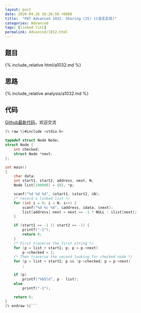 ```yaml
---
layout: post
date: 2020-04-26 16:28:50 +0800
title:  "PAT Advanced 1032. Sharing (25) (C语言实现)"
categories: Advanced
tags: [linked list]
permalink: Advanced/1032.html
---
```


## 题目

{% include_relative html/a1032.md %}

## 思路

{% include_relative analysis/a1032.md %}

## 代码

[Github最新代码](https://github.com/OliverLew/PAT/blob/master/PATAdvanced/1032.c)，欢迎交流

```c
{% raw %}#include <stdio.h>

typedef struct Node Node;
struct Node {
	int checked;
	struct Node *next;
};

int main()
{
	char data;
	int start1, start2, address, next, N;
	Node list[100000] = {0}, *p;

	scanf("%d %d %d", &start1, &start2, &N);
	/* record a linked list */
	for (int i = 0; i < N; i++) {
		scanf("%d %c %d", &address, &data, &next);
		list[address].next = next == -1 ? NULL : &list[next];
	}

	if (start1 == -1 || start2 == -1) {
		printf("-1");
		return 0;
	}
	/* First traverse the first string */
	for (p = list + start1; p; p = p->next)
		p->checked = 1;
	/* Then traverse the second looking for checked node */
	for (p = list + start2; p && !p->checked; p = p->next)
		;

	if (p)
		printf("%05ld", p - list);
	else
		printf("-1");

	return 0;
}
{% endraw %}```
